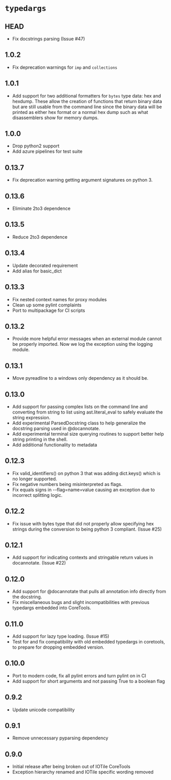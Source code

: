 # `typedargs`

## HEAD

- Fix docstrings parsing (Issue #47) 

## 1.0.2

- Fix deprecation warnings for `imp` and `collections`

## 1.0.1

- Add support for two additional formatters for `bytes` type data: hex and
  hexdump.  These allow the creation of functions that return binary data but
  are still usable from the command line since the binary data will be printed
  as either hex format or a normal hex dump such as what disassemblers show
  for memory dumps.

## 1.0.0

- Drop python2 support
- Add azure pipelines for test suite

## 0.13.7

- Fix deprecation warning getting argument signatures on python 3.

## 0.13.6

- Eliminate 2to3 dependence

## 0.13.5

- Reduce 2to3 dependence

## 0.13.4

- Update decorated requirement
- Add alias for basic_dict

## 0.13.3

- Fix nested context names for proxy modules
- Clean up some pylint complaints
- Port to multipackage for CI scripts

## 0.13.2

- Provide more helpful error messages when an external module cannot be
  properly imported.  Now we log the exception using the logging module.

## 0.13.1

- Move pyreadline to a windows only dependency as it should be.

## 0.13.0

- Add support for passing complex lists on the command line and converting from
  string to list using ast.literal_eval to safely evaluate the string
  expression.
- Add experimental ParsedDocstring class to help generalize the docstring
  parsing used in @docannotate.
- Add experimental terminal size querying routines to support better help string
  printing in the shell.
- Add additional functionality to metadata

## 0.12.3

- Fix valid_identifiers() on python 3 that was adding dict.keys() which is no
  longer supported.
- Fix negative numbers being misinterpreted as flags.
- Fix equals signs in --flag=name=value causing an exception due to incorrect
  splitting logic.

## 0.12.2

- Fix issue with bytes type that did not properly allow specifying hex strings
  during the conversion to being python 3 compliant.  (Issue #25)

## 0.12.1

- Add support for indicating contexts and stringable return values in
  docannotate. (Issue #22)

## 0.12.0

- Add support for @docannotate that pulls all annotation info directly from the
  docstring.
- Fix miscellaneous bugs and slight incompatibilities with previous typedargs
  embedded into CoreTools.

## 0.11.0

- Add support for lazy type loading. (Issue #15)
- Test for and fix compatibility with old embedded typedargs in coretools, to
  prepare for dropping embedded version.

## 0.10.0

- Port to modern code, fix all pylint errors and turn pylint on in CI
- Add support for short arguments and not passing True to a boolean flag

## 0.9.2

- Update unicode compatibility

## 0.9.1

- Remove unnecessary pyparsing dependency

## 0.9.0

- Initial release after being broken out of IOTile CoreTools
- Exception hierarchy renamed and IOTile specific wording removed
